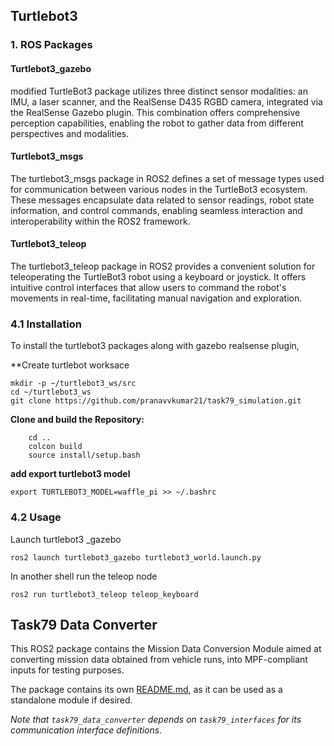 ## Turtlebot3

### 1. ROS Packages

#### Turtlebot3_gazebo
modified TurtleBot3 package utilizes three distinct sensor modalities: an IMU, a laser scanner, and the RealSense D435 RGBD camera, integrated via the RealSense Gazebo plugin. This combination offers comprehensive perception capabilities, enabling the robot to gather data from different perspectives and modalities.

#### Turtlebot3_msgs
  
The turtlebot3_msgs package in ROS2 defines a set of message types used for communication between various nodes in the TurtleBot3 ecosystem. These messages encapsulate data related to sensor readings, robot state information, and control commands, enabling seamless interaction and interoperability within the ROS2 framework.
#### Turtlebot3_teleop
  
The turtlebot3_teleop package in ROS2 provides a convenient solution for teleoperating the TurtleBot3 robot using a keyboard or joystick. It offers intuitive control interfaces that allow users to command the robot's movements in real-time, facilitating manual navigation and exploration.

### 4.1 Installation

To install the turtlebot3 packages along with gazebo realsense plugin, 

**Create turtlebot worksace
```
mkdir -p ~/turtlebot3_ws/src
cd ~/turtlebot3_ws
git clone https://github.com/pranavvkumar21/task79_simulation.git
```

**Clone and build the Repository:**
``` git clone https://github.com/pranavvkumar21/task79_simulation.git
	cd ..
	colcon build
	source install/setup.bash
```

**add export turtlebot3 model**
```
export TURTLEBOT3_MODEL=waffle_pi >> ~/.bashrc
```

### 4.2 Usage

Launch turtlebot3 _gazebo

```
ros2 launch turtlebot3_gazebo turtlebot3_world.launch.py
```

In another shell run the teleop node 

```
ros2 run turtlebot3_teleop teleop_keyboard
```



## Task79 Data Converter

This ROS2 package contains the Mission Data Conversion Module aimed at converting mission data obtained from vehicle runs, into MPF-compliant inputs for testing purposes.

The package contains its own [README.md](task79_data_converter/README.md), as it can be used as a standalone module if desired.

_Note that `task79_data_converter` depends on `task79_interfaces` for its communication interface definitions._